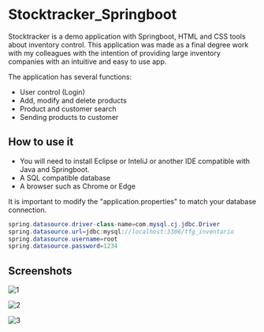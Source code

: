 # Stocktracker_Springboot
Stocktracker is a demo application with Springboot, HTML and CSS tools about inventory control.
This application was made as a final degree work with my colleagues with the intention of providing large inventory companies with an intuitive and easy to use app.

The application has several functions:

* User control (Login)
* Add, modify and delete products
* Product and customer search
* Sending products to customer


## How to use it
* You will need to install Eclipse or InteliJ or another IDE compatible with Java and Springboot.
* A SQL compatible database
* A browser such as Chrome or Edge
  
It is important to modify the "application.properties" to match your database connection.

```java
spring.datasource.driver-class-name=com.mysql.cj.jdbc.Driver
spring.datasource.url=jdbc:mysql://localhost:3306/tfg_inventario
spring.datasource.username=root
spring.datasource.password=1234
```
## Screenshots
![1](https://github.com/user-attachments/assets/f6d35aa9-320a-40e9-9165-24859ca777b0)

![2](https://github.com/user-attachments/assets/c981f550-1241-41aa-a21f-afa93e31d10b)

![3](https://github.com/user-attachments/assets/01e6bef3-ef81-492f-9bf6-89149b770ee3)


